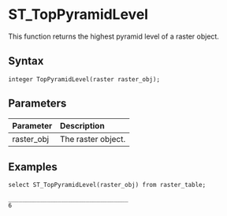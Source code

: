 # ST\_TopPyramidLevel

This function returns the highest pyramid level of a raster object.

## Syntax

```
integer TopPyramidLevel(raster raster_obj);
```

## Parameters

|Parameter|Description|
|:--------|:----------|
|raster\_obj|The raster object.|

## Examples

```
select ST_TopPyramidLevel(raster_obj) from raster_table;

__________________________________
6
```

